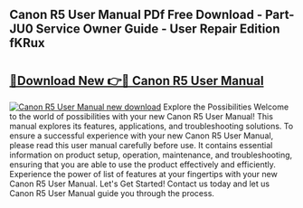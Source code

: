 ## Canon R5 User Manual PDf Free Download - Part-JU0 Service Owner Guide - User Repair Edition fKRux

# <h2><a href="http://bc34690.oget.top/?id=Canon+R5+User+Manual">🔗Download New 👉🔴 Canon R5 User Manual</a></h2>

[![Canon R5 User Manual new download](https://i.imgur.com/5g1atiW.png)](http://bc34690.oget.top/?id=Canon+R5+User+Manual)
Explore the Possibilities Welcome to the world of possibilities with your new Canon R5 User Manual! This manual explores its features, applications, and troubleshooting solutions. To ensure a successful experience with your new Canon R5 User Manual, please read this user manual carefully before use. It contains essential information on product setup, operation, maintenance, and troubleshooting, ensuring that you are able to use the product effectively and efficiently. Experience the power of list of features at your fingertips with your new Canon R5 User Manual. Let's Get Started! Contact us today and let us Canon R5 User Manual guide you through the process.
